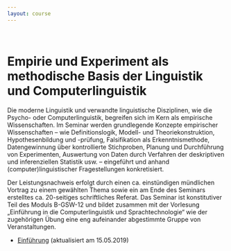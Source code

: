 ```yaml
---
layout: course
---
```


<br>

# Empirie und Experiment als methodische Basis der Linguistik und Computerlinguistik
Die moderne Linguistik und verwandte linguistische Disziplinen, wie die Psycho- oder Computerlinguistik, begreifen sich im Kern als empirische Wissenschaften. Im Seminar werden grundlegende Konzepte empirischer Wissenschaften – wie Definitionslogik, Modell- und Theoriekonstruktion, Hypothesenbildung und -prüfung, Falsifikation als Erkenntnismethode, Datengewinnung über kontrollierte Stichproben, Planung und Durchführung von Experimenten, Auswertung von Daten durch Verfahren der deskriptiven und inferenziellen Statistik usw. – eingeführt und anhand (computer)linguistischer Fragestellungen konkretisiert.

Der Leistungsnachweis erfolgt durch einen ca. einstündigen mündlichen Vortrag zu einem gewählten Thema sowie ein am Ende des Seminars erstelltes ca. 20-seitiges schriftliches Referat. Das Seminar ist konstitutiver Teil des Moduls B-GSW-12 und bildet zusammen mit der Vorlesung „Einführung in die Computerlinguistik und Sprachtechnologie“ wie der zugehörigen Übung eine eng aufeinander abgestimmte Gruppe von Veranstaltungen.


* [Einführung](/downloads/teaching/ss2019/clst_s/Empirie-sh.pdf) (aktualisiert am 15.05.2019)
